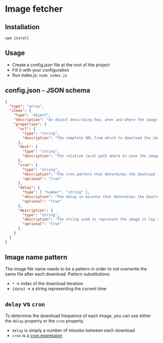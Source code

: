 Image fetcher
=============

## Installation

`npm install`

## Usage

- Create a config.json file at the root of the project
- Fill it with your configuration
- Run index.js: `node index.js`

## config.json - JSON schema

```json
{
  "type": "array",
  "items": {
    "type": "object",
    "description": "An object describing how, when and where the image will be downloaded",
    "properties": {
      "url": {
        "type": "string",
        "description": "The complete URL from which to download the image"
      },
      "dest": {
        "type": "string",
        "description": "The relative local path where to save the image, including the file name pattern"
      },
      "cron": {
        "type": "string",
        "description": "The cron pattern that determines the download frequence (delay can be used instead)",
        "optional": "true"
      },
      "delay": {
        "type": [ "number", "string" ],
        "description": "The delay in minutes that determines the download frequence (cron can be used instead)",
        "optional": "true"
      },
      "description": {
        "type": "string",
        "description": "The string used to represent the image in log messages",
        "optional": "true"
      }
    }
  }
}
```

## Image name pattern

The image file name needs to be a pattern in order to not overwrite the same file after each download.
Pattern substitutions:
  - `*` → index of the download iteration
  - `{date}` → a string representing the current time

## `delay` vs `cron`

To determine the download frequence of each image, you can use either the `delay` property or the `cron` property.
- `delay` is simply a number of minutes between each download
- `cron` is a [cron expression](https://en.wikipedia.org/wiki/Cron)
